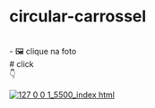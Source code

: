 
# circular-carrossel
<br>
- 🖼 clique na foto

<br>
#  <a  style="text-decoration: none;" href="https://codepen.io/junioroliveiraj/full/eYeMVqW"  target="_blank">click</a>

<br>
👇

 <a  href="https://codepen.io/junioroliveiraj/full/eYeMVqW"  target="_blank">![127 0 0 1_5500_index html](https://user-images.githubusercontent.com/85002295/184269665-fe086a75-376f-4290-9589-95bdb72050ce.png)</a>

 
